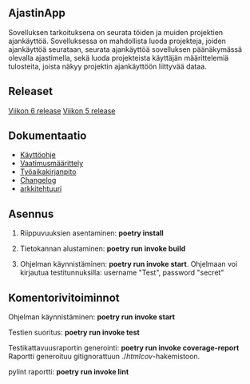 ## AjastinApp
Sovelluksen tarkoituksena on seurata töiden ja muiden projektien ajankäyttöä. Sovelluksessa on mahdollista luoda projekteja, joiden ajankäyttöä seurataan, seurata ajankäyttöä sovelluksen päänäkymässä olevalla ajastimella, sekä luoda projekteista käyttäjän määrittelemiä tulosteita, joista näkyy projektin ajankäyttöön liittyvää dataa.

## Releaset
[Viikon 6 release](https://github.com/leoalho/ot-harjoitustyo/releases/tag/viikko6)
[Viikon 5 release](https://github.com/leoalho/ot-harjoitustyo/releases/tag/viikko5)

## Dokumentaatio 
- [Käyttöohje](./dokumentaatio/kayttoohje.md)
- [Vaatimusmäärittely](./dokumentaatio/vaatimusmaarittely.md)
- [Työaikakirjanpito](./dokumentaatio/tuntikirjanpito.md)
- [Changelog](./dokumentaatio/changelog.md)
- [arkkitehtuuri](./dokumentaatio/arkkitehtuuri.md)

## Asennus

1. Riippuvuuksien asentaminen: **poetry install**

2. Tietokannan alustaminen: **poetry run invoke build**

3. Ohjelman käynnistäminen: **poetry run invoke start**. Ohjelmaan voi kirjautua testitunnuksilla: username "Test", password "secret"

## Komentorivitoiminnot

Ohjelman käynnistäminen: **poetry run invoke start** 

Testien suoritus: **poetry run invoke test**

Testikattavuusraportin generointi: **poetry run invoke coverage-report** Raportti generoituu gitignorattuun ./_htmlcov_-hakemistoon.

pylint raportti: **poetry run invoke lint**

